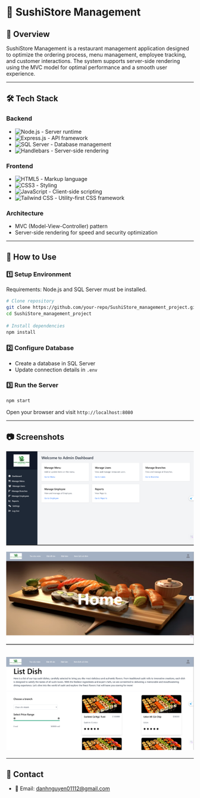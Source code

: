 # 🍣 SushiStore Management

## 📌 Overview
SushiStore Management is a restaurant management application designed to optimize the ordering process, menu management, employee tracking, and customer interactions. The system supports server-side rendering using the MVC model for optimal performance and a smooth user experience.

---

## 🛠️ Tech Stack

### **Backend**
- ![Node.js](https://img.shields.io/badge/Node.js-339933?style=for-the-badge&logo=nodedotjs&logoColor=white) - Server runtime
- ![Express.js](https://img.shields.io/badge/Express.js-000000?style=for-the-badge&logo=express&logoColor=white) - API framework
- ![SQL Server](https://img.shields.io/badge/SQL%20Server-CC2927?style=for-the-badge&logo=microsoft-sql-server&logoColor=white) - Database management
- ![Handlebars](https://img.shields.io/badge/Handlebars-EB6F2C?style=for-the-badge&logo=handlebarsdotjs&logoColor=white) - Server-side rendering

### **Frontend**
- ![HTML5](https://img.shields.io/badge/HTML5-E34F26?style=for-the-badge&logo=html5&logoColor=white) - Markup language
- ![CSS3](https://img.shields.io/badge/CSS3-1572B6?style=for-the-badge&logo=css3&logoColor=white) - Styling
- ![JavaScript](https://img.shields.io/badge/JavaScript-F7DF1E?style=for-the-badge&logo=javascript&logoColor=black) - Client-side scripting
- ![Tailwind CSS](https://img.shields.io/badge/TailwindCSS-38B2AC?style=for-the-badge&logo=tailwind-css&logoColor=white) - Utility-first CSS framework

### **Architecture**
- MVC (Model-View-Controller) pattern
- Server-side rendering for speed and security optimization

---

## 🚀 How to Use
### 1️⃣ **Setup Environment**
Requirements: Node.js and SQL Server must be installed.
```bash
# Clone repository
git clone https://github.com/your-repo/SushiStore_management_project.git
cd SushiStore_management_project

# Install dependencies
npm install
```

### 2️⃣ **Configure Database**
- Create a database in SQL Server
- Update connection details in `.env`

### 3️⃣ **Run the Server**
```bash
npm start
```
Open your browser and visit `http://localhost:8080`

---

## 📷 Screenshots

![alt text]({Admin}.png)

![alt text]({Home}.png)

![alt text]({CustomerView}.png)
---

---

## 🤝 Contact
- 📧 Email: danhnguyen01112@gmail.com








